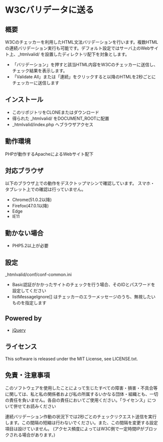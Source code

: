 # W3Cバリデータに送る

## 概要
W3Cのチェッカーを利用したHTML文法バリデーションを行います。複数HTMLの連続バリデーション実行も可能です。デフォルト設定ではサーバ上のWebサイト上、_htmlvalid/ を設置したディレクトリ配下を対象とします。
- 「バリデーション」を押すと該当HTML内容をW3Cのチェッカーに送信し、チェック結果を表示します。
- 「Validate All」または「連続」をクリックすると以降のHTMLを2秒ごとにチェッカーに送信します

## インストール
- このリポジトリをCLONEまたはダウンロード
- 得られた _htmlvalid/ をDOCUMENT_ROOTに配置
- _htmlvalid/index.php へブラウザアクセス

## 動作環境
PHPが動作するApacheによるWebサイト配下

## 対応ブラウザ
以下のブラウザ上での動作をデスクトップマシンで確認しています。
スマホ・タブレット上での確認は行っていません。

- Chrome(51.0.2以降)
- Firefox(47.0.1以降)
- Edge
- IE11

## 動かない場合
- PHP5.2以上が必要

## 設定
_htmlvalid/conf/conf-common.ini

- Basic認証がかかったサイトのチェックを行う場合、そのIDとパスワードを設定してください
- listMessageIgnore[] はチェッカーのエラーメッセージのうち、無視したいものを指定します

## Powered by
- [jQuery](https://jquery.com/)

## ライセンス
This software is released under the MIT License, see LICENSE.txt.

## 免責・注意事項
このソフトウェアを使用したことによって生じたすべての障害・損害・不具合等に関しては、私と私の関係者および私の所属するいかなる団体・組織とも、一切の責任を負いません。各自の責任においてご使用ください。「ライセンス」について併せてお読みください

連続バリデーション作動の状況下では2秒ごとのチェックリクエスト送信を実行します。この間隔の短縮は行わないでください。また、この間隔を変更する設定項目は設けていません。
(アクセス頻度によってはW3C側で一定時間IPがブロックされる場合があります。)
